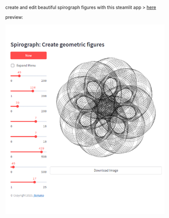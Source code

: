 create and edit beautiful spirograph figures with this steamlit app > [here](https://jlomako-geom-fig2-main-qbhy6u.streamlit.app/)

preview:

<img src="/docs/screenshot.png">
